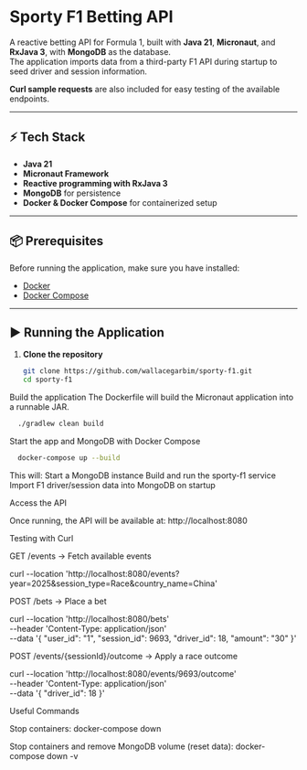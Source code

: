 # Sporty F1 Betting API

A reactive betting API for Formula 1, built with **Java 21**, **Micronaut**, and **RxJava 3**, with **MongoDB** as the database.  
The application imports data from a third-party F1 API during startup to seed driver and session information.

**Curl sample requests** are also included for easy testing of the available endpoints.

---

## ⚡ Tech Stack
- **Java 21**
- **Micronaut Framework**
- **Reactive programming with RxJava 3**
- **MongoDB** for persistence
- **Docker & Docker Compose** for containerized setup

---

## 📦 Prerequisites
Before running the application, make sure you have installed:
- [Docker](https://docs.docker.com/get-docker/)
- [Docker Compose](https://docs.docker.com/compose/install/)

---

## ▶️ Running the Application

1. **Clone the repository**

   ```bash
   git clone https://github.com/wallacegarbim/sporty-f1.git
   cd sporty-f1
   ```
    
Build the application
The Dockerfile will build the Micronaut application into a runnable JAR.
```bash
  ./gradlew clean build
   ```
Start the app and MongoDB with Docker Compose
```bash
  docker-compose up --build
   ```
This will:
Start a MongoDB instance
Build and run the sporty-f1 service
Import F1 driver/session data into MongoDB on startup

Access the API

Once running, the API will be available at:
http://localhost:8080

Testing with Curl

GET /events → Fetch available events

curl --location 'http://localhost:8080/events?year=2025&session_type=Race&country_name=China'


POST /bets → Place a bet

curl --location 'http://localhost:8080/bets' \
--header 'Content-Type: application/json' \
--data '{
"user_id": "1",
"session_id": 9693,
"driver_id": 18,
"amount": "30"
}'

POST /events/{sessionId}/outcome → Apply a race outcome

curl --location 'http://localhost:8080/events/9693/outcome' \
--header 'Content-Type: application/json' \
--data '{
"driver_id": 18
}'


Useful Commands

Stop containers: docker-compose down

Stop containers and remove MongoDB volume (reset data): docker-compose down -v
